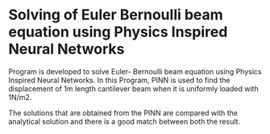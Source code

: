 # Solving of Euler Bernoulli beam equation using Physics Inspired Neural Networks
Program is developed to solve Euler- Bernoulli beam equation using Physics Inspired Neural Networks. In this Program, PINN is used to find the displacement of 1m length cantilever beam when it is uniformly loaded with 1N/m2.

The solutions that are obtained from the PINN are compared with the analytical solution and there is a good match between both the result.

